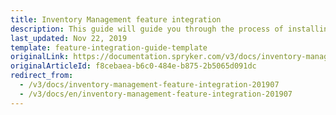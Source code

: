 ```yaml
---
title: Inventory Management feature integration
description: This guide will guide you through the process of installing and configuring the Inventory Management feature for your project.
last_updated: Nov 22, 2019
template: feature-integration-guide-template
originalLink: https://documentation.spryker.com/v3/docs/inventory-management-feature-integration-201907
originalArticleId: f8cebaea-b6c0-484e-b875-2b5065d091dc
redirect_from:
  - /v3/docs/inventory-management-feature-integration-201907
  - /v3/docs/en/inventory-management-feature-integration-201907
---
```



